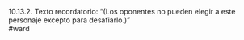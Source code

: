 10.13.2. Texto recordatorio: “(Los oponentes no pueden elegir a este personaje excepto para desafiarlo.)”  
#ward